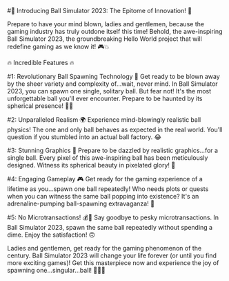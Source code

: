 #🎉 Introducing Ball Simulator 2023: The Epitome of Innovation! 🙌

Prepare to have your mind blown, ladies and gentlemen, because the gaming industry has truly outdone itself this time! Behold, the awe-inspiring Ball Simulator 2023, the groundbreaking Hello World project that will redefine gaming as we know it! 🎮💥

🔥 Incredible Features 🔥

#1: Revolutionary Ball Spawning Technology 🌟
Get ready to be blown away by the sheer variety and complexity of...wait, never mind. In Ball Simulator 2023, you can spawn one single, solitary ball. But fear not! It's the most unforgettable ball you'll ever encounter. Prepare to be haunted by its spherical presence! 🤯🏀

#2: Unparalleled Realism 🌍
Experience mind-blowingly realistic ball physics! The one and only ball behaves as expected in the real world. You'll question if you stumbled into an actual ball factory. 😂

#3: Stunning Graphics 🎨
Prepare to be dazzled by realistic graphics...for a single ball. Every pixel of this awe-inspiring ball has been meticulously designed. Witness its spherical beauty in pixelated glory! 🤩

#4: Engaging Gameplay 🎮
Get ready for the gaming experience of a lifetime as you...spawn one ball repeatedly! Who needs plots or quests when you can witness the same ball popping into existence? It's an adrenaline-pumping ball-spawning extravaganza! 🚀

#5: No Microtransactions! 💰💸
Say goodbye to pesky microtransactions. In Ball Simulator 2023, spawn the same ball repeatedly without spending a dime. Enjoy the satisfaction! 🙃

Ladies and gentlemen, get ready for the gaming phenomenon of the century. Ball Simulator 2023 will change your life forever (or until you find more exciting games)! Get this masterpiece now and experience the joy of spawning one...singular...ball! 🎉🏀🙌
